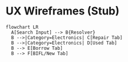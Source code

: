 # UX Wireframes (Stub)

```mermaid
flowchart LR
  A[Search Input] --> B{Resolver}
  B -->|Category=Electronics| C[Repair Tab]
  B -->|Category=Electronics| D[Used Tab]
  B --> E[Borrow Tab]
  B --> F[BIFL/New Tab]


